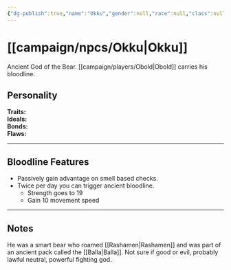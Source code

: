 ```yaml
---
{"dg-publish":true,"name":"Okku","gender":null,"race":null,"class":null,"level":null,"alignment":null,"background":null,"role":"God","status":null,"current_location":null,"faction":null,"affiliation":null,"first_appearance":null,"description":null,"tags":["character","npc"],"permalink":"/campaign/npcs/okku/","dgPassFrontmatter":true,"noteIcon":"","created":"2025-10-26T19:40:36.699-07:00","updated":"2025-10-27T13:38:44.741-07:00"}
---
```


# [[campaign/npcs/Okku\|Okku]]
Ancient God of the Bear. [[campaign/players/Obold\|Obold]] carries his bloodline. 
## Personality
**Traits:**  
**Ideals:**  
**Bonds:**  
**Flaws:**  

---

## Bloodline Features
- Passively gain advantage on smell based checks. 
- Twice per day you can trigger ancient bloodline.
	- Strength goes to 19
	- Gain 10 movement speed

---

## Notes
He was a smart bear who roamed [[Rashamen\|Rashamen]] and was part of an ancient pack called the [[Balla\|Balla]].
Not sure if good or evil, probably lawful neutral, powerful fighting god.



